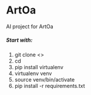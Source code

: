 # ArtOa
 AI project for ArtOa

##### Start with:
1. git clone <<repo>>
2. cd <repo>
3. pip install virtualenv
4. virtualenv venv
5. source venv/bin/activate
6. pip install -r requirements.txt
